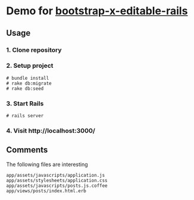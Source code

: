 # Demo for [bootstrap-x-editable-rails](https://github.com/klenis/bootstrap-x-editable-rails)

## Usage

### 1. Clone repository

### 2. Setup project

```
# bundle install
# rake db:migrate
# rake db:seed
```

### 3. Start Rails

```
# rails server
```

### 4. Visit http://localhost:3000/


## Comments

The following files are interesting

````
app/assets/javascripts/application.js
app/assets/stylesheets/application.css
app/assets/javascripts/posts.js.coffee
app/views/posts/index.html.erb
````

